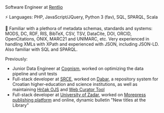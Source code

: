 Software Engineer at [Rentlio](https://rentl.io/)

⚡ Languages: PHP, JavaScript/JQuery, Python 3 (fav), SQL, SPARQL, Scala

💬 Familiar with a plethora of metadata schemas, standards and systems: MODS, DC, RDF, RIS, BibTeX, CSV, TSV, DataCite, DOI, ORCID, OpenCitations, ONIX, MARC21 and UNIMARC, etc. Very experienced in handling XMLs with XPath and experienced with JSON, including JSON-LD. Also familiar with SQL and SPARQL.

Previously:
- Junior Data Engineer at [Cognism](https://www.cognism.com/), worked on optimizing the data pipeline and unit tests
- Full-stack developer at [SRCE](https://www.srce.unizg.hr/en/), worked on [Dabar](https://dabar.srce.hr/en/dabar), a repository system for Croatian higher-education and science institutions, as well as maintaining [Hrčak OJS](https://hrcak.srce.hr/ojs/) and [Web Curator Tool](https://github.com/WebCuratorTool/webcurator)
- Full-stack developer at [University of Zadar](https://www.unizd.hr/eng/), worked on [Morepress publishing platform](https://morepress.unizd.hr/index_en.php) and online, dynamic bulletin "New titles at the Library"

<!-- - 📫 How to reach me: ...
- 😄 Pronouns: ...
- ⚡ Fun fact: ...
 -->
